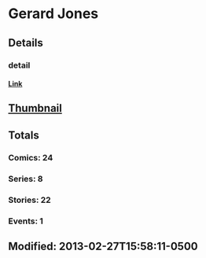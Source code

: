 # Gerard  Jones 
## Details
### detail
#### [Link](http://marvel.com/comics/creators/376/gerard_jones?utm_campaign=apiRef&utm_source=225578a89fc76f3d20fbffda5d17a88d)
## [Thumbnail](http://i.annihil.us/u/prod/marvel/i/mg/b/40/image_not_available.jpg)
## Totals
### Comics: 24
### Series: 8
### Stories: 22
### Events: 1
## Modified: 2013-02-27T15:58:11-0500